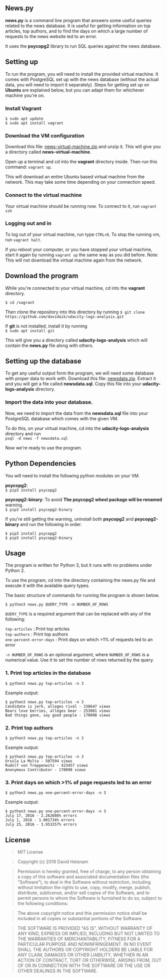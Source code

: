 ## News.py

**news.py** is a command line program that answers some useful queries related to the news database. It is useful for getting information on top articles, top authors, and to find the days on which a large number of requests to the news website led to an error.

It uses the **psycopg2** library to run SQL queries against the news database.

## Setting up

To run the program, you will need to install the provided virtual machine. It comes with PostgreSQL set up with the news database (without the actual data, you will need to import it separately). Steps for getting set up on **Ubuntu** are explained below, but you can adapt them for whichever machine you're on.

### Install Vagrant

`$ sudo apt update`  
`$ sudo apt install vagrant`

### Download the VM configuration
Download this file: [news-virtual-machine.zip](https://drive.google.com/open?id=1UdCcLO3-A9WEk6AjOhcIbUwUrv1D5m0U) and unzip it. This will give you a directory called **news-virtual-machine**.

Open up a terminal and cd into the **vagrant** directory inside. Then run this command: `vagrant up`.

This will download an entire Ubuntu based virtual machine from the network. This may take some time depending on your connection speed.

### Connect to the virtual machine

Your virtual machine should be running now. To connect to it, run `vagrant ssh`

### Logging out and in

To log out of your virtual machine, run type `CTRL+D`. To stop the running vm, run
`vagrant halt`.

If you reboot your computer, or you have stopped your virtual machine, start it again by running `vagrant up` the same way as you did before. Note: This will not download the virtual machine again from the network.

## Download the program

While you're connected to your virtual machine, cd into the **vagrant** directory.

`$ cd /vagrant`

Then clone the repository into this directory by running
`$ git clone https://github.com/davidaik/udacity-logs-analysis.git`

If **git** is not installed, install it by running  
`$ sudo apt install git`

This will give you a directory called **udacity-logs-analysis** which will contain the **news.py** file along with others.

## Setting up the database

To get any useful output form the program, we will need some database with proper data to work with. Download this file: [newsdata.zip](https://drive.google.com/open?id=1KhSrlmZZ0_tRb-kQjBctSo82hfWfDdZ-). Extract it and you will get a file called **newsdata.sql**. Copy this file into your **udacity-logs-analysis** directory.

### Import the data into your database.

Now, we need to import the data from the **newsdata.sql** file into your PostgreSQL database which comes with the given VM.

To do this, on your virtual machine, cd into the **udacity-logs-analysis** directory and run  
`psql -d news -f newsdata.sql`

Now we're ready to use the program.


## Python Dependencies

You will need to install the following python modules on your VM.

**psycopg2**:  
`$ pip3 install psycopg2`

**psycopg2-binary**: To avoid **The psycopg2 wheel package will be renamed** warning.  
`$ pip3 install psycopg2-binary`

If you're still getting the warning, uninstall both **psycopg2** and **psycopg2-binary** and run the following in order.

`$ pip3 install psycopg2`  
`$ pip3 install psycopg2-binary`


## Usage

The program is written for Python 3, but it runs with no problems under Python 2.

To use the program, cd into the directory containing the news.py file and execute it with the available query types.

The basic structure of commands for running the program is shown below.

`$ python3 news.py QUERY_TYPE -n NUMBER_OF_ROWS`

`QUERY_TYPE` is a required argument that can be replaced with any of the following:

`top-articles` : Print top articles  
`top-authors` : Print top authors  
`one-percent-error-days` : Print days on which >1% of requests led to an error

`-n NUMBER_OF_ROWS` is an optional argument, where `NUMBER_OF_ROWS` is a numerical value. Use it to set the number of rows returned by the query.


### 1. Print top articles in the database
`$ python3 news.py top-articles -n 3`

Example output:

    $ python3 news.py top-articles -n 3
    Candidate is jerk, alleges rival - 338647 views
    Bears love berries, alleges bear - 253801 views
    Bad things gone, say good people - 170098 views


### 2. Print top authors

`$ python3 news.py top-articles -n 3`

Example output:

    $ python3 news.py top-articles -n 3
    Ursula La Multa - 507594 views
    Rudolf von Treppenwitz - 423457 views
    Anonymous Contributor - 170098 views


### 3. Print days on which >1% of page requests led to an error

`$ python3 news.py one-percent-error-days -n 3`

Example output:

    $ python3 news.py one-percent-error-days -n 3
    July 17, 2016 - 2.262686% errors
    July 1, 2016 - 1.001734% errors
    July 25, 2016 - 3.953257% errors


## License
> MIT License

> Copyright (c) 2019 David Heisnam

> Permission is hereby granted, free of charge, to any person obtaining a copy
of this software and associated documentation files (the "Software"), to deal
in the Software without restriction, including without limitation the rights
to use, copy, modify, merge, publish, distribute, sublicense, and/or sell
copies of the Software, and to permit persons to whom the Software is
furnished to do so, subject to the following conditions:

> The above copyright notice and this permission notice shall be included in all
copies or substantial portions of the Software.

> THE SOFTWARE IS PROVIDED "AS IS", WITHOUT WARRANTY OF ANY KIND, EXPRESS OR
IMPLIED, INCLUDING BUT NOT LIMITED TO THE WARRANTIES OF MERCHANTABILITY,
FITNESS FOR A PARTICULAR PURPOSE AND NONINFRINGEMENT. IN NO EVENT SHALL THE
AUTHORS OR COPYRIGHT HOLDERS BE LIABLE FOR ANY CLAIM, DAMAGES OR OTHER
LIABILITY, WHETHER IN AN ACTION OF CONTRACT, TORT OR OTHERWISE, ARISING FROM,
OUT OF OR IN CONNECTION WITH THE SOFTWARE OR THE USE OR OTHER DEALINGS IN THE
SOFTWARE.
